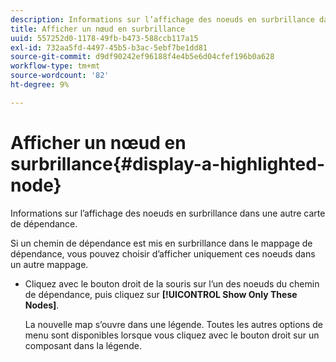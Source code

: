 ```yaml
---
description: Informations sur l’affichage des noeuds en surbrillance dans une autre carte de dépendance.
title: Afficher un nœud en surbrillance
uuid: 557252d0-1178-49fb-b473-588ccb117a15
exl-id: 732aa5fd-4497-45b5-b3ac-5ebf7be1dd81
source-git-commit: d9df90242ef96188f4e4b5e6d04cfef196b0a628
workflow-type: tm+mt
source-wordcount: '82'
ht-degree: 9%

---
```


# Afficher un nœud en surbrillance{#display-a-highlighted-node}

Informations sur l’affichage des noeuds en surbrillance dans une autre carte de dépendance.

Si un chemin de dépendance est mis en surbrillance dans le mappage de dépendance, vous pouvez choisir d’afficher uniquement ces noeuds dans un autre mappage.

* Cliquez avec le bouton droit de la souris sur l’un des noeuds du chemin de dépendance, puis cliquez sur **[!UICONTROL Show Only These Nodes]**.

   La nouvelle map s’ouvre dans une légende. Toutes les autres options de menu sont disponibles lorsque vous cliquez avec le bouton droit sur un composant dans la légende.
